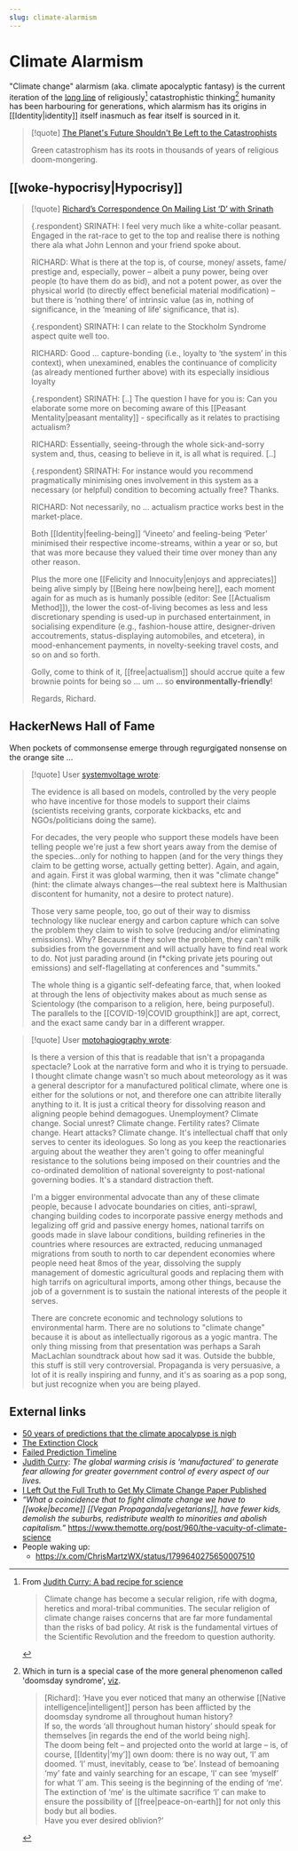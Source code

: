```yaml
---
slug: climate-alarmism
---
```


# Climate Alarmism

"Climate change" alarmism (aka. climate apocalyptic fantasy) is the current iteration of the [long line](https://nypost.com/2021/11/12/50-years-of-predictions-that-the-climate-apocalypse-is-nigh/) of religiously[^rel]
catastrophistic thinking[^doom] humanity has been harbouring for generations, which alarmism has its origins in [[Identity|identity]] itself inasmuch as fear itself is sourced in it.

> [!quote] [The Planet's Future Shouldn't Be Left to the Catastrophists](https://www.humanprogress.org/the-planets-future-is-too-important-to-leave-to-the-catastrophists/)
> 
> Green catastrophism has its roots in thousands of years of religious doom-mongering.


## [[woke-hypocrisy|Hypocrisy]]


> [!quote] [Richard’s Correspondence On Mailing List ‘D’ with Srinath](https://www.actualfreedom.com.au/richard/listdcorrespondence/listdsrinath.htm)
> 
> {.respondent}
>SRINATH: I feel very much like a white-collar peasant. Engaged in the rat-race to get to the top and realise there is nothing there ala what John Lennon and your friend spoke about.
>
>RICHARD: What is there at the top is, of course, money/ assets, fame/ prestige and, especially, power – albeit a puny power, being over people (to have them do as bid), and not a potent power, as over the physical world (to directly effect beneficial material modification) – but there is ‘nothing there’ of intrinsic value (as in, nothing of significance, in the ‘meaning of life’ significance, that is).
>
>{.respondent}
>SRINATH: I can relate to the Stockholm Syndrome aspect quite well too.
>
>RICHARD: Good ... capture-bonding (i.e., loyalty to ‘the system’ in this context), when unexamined, enables the continuance of complicity (as already mentioned further above) with its especially insidious loyalty
>
>{.respondent}
>SRINATH: [..] The question I have for you is: Can you elaborate some more on becoming aware of this [[Peasant Mentality|peasant mentality]] - specifically as it relates to practising actualism?
>
>RICHARD: Essentially, seeing-through the whole sick-and-sorry system and, thus, ceasing to believe in it, is all what is required. [..]
>
> {.respondent}
>SRINATH: For instance would you recommend pragmatically minimising ones involvement in this system as a necessary (or helpful) condition to becoming actually free? Thanks.
>
>RICHARD: Not necessarily, no ... actualism practice works best in the market-place.
>
>Both [[Identity|feeling-being]] ‘Vineeto’ and feeling-being ‘Peter’ minimised their respective income-streams, within a year or so, but that was more because they valued their time over money than any other reason.
>
>Plus the more one [[Felicity and Innocuity|enjoys and appreciates]] being alive simply by [[Being here now|being here]], each moment again for as much as is humanly possible (editor: See [[Actualism Method]]), the lower the cost-of-living becomes as less and less discretionary spending is used-up in purchased entertainment, in socialising expenditure (e.g., fashion-house attire, designer-driven accoutrements, status-displaying automobiles, and etcetera), in mood-enhancement payments, in novelty-seeking travel costs, and so on and so forth.
>
>Golly, come to think of it, [[free|actualism]] should accrue quite a few brownie points for being so ... um ... so **environmentally-friendly**!
>
>Regards,
>Richard.

## HackerNews Hall of Fame

When pockets of commonsense emerge through regurgigated nonsense on the orange site ...

> [!quote] User [systemvoltage wrote](https://news.ycombinator.com/item?id=32940152):
> 
> The evidence is all based on models, controlled by the very people who have incentive for those models to support their claims (scientists receiving grants, corporate kickbacks, etc and NGOs/politicians doing the same).
>
> For decades, the very people who support these models have been telling people we're just a few short years away from the demise of the species...only for nothing to happen (and for the very things they claim to be getting worse, actually getting better). Again, and again, and again. First it was global warming, then it was "climate change" (hint: the climate always changes—the real subtext here is Malthusian discontent for humanity, not a desire to protect nature).
> 
> Those very same people, too, go out of their way to dismiss technology like nuclear energy and carbon capture which can solve the problem they claim to wish to solve (reducing and/or eliminating emissions). Why? Because if they solve the problem, they can't milk subsidies from the government and will actually have to find real work to do. Not just parading around (in f\*cking private jets pouring out emissions) and self-flagellating at conferences and "summits."
> 
> The whole thing is a gigantic self-defeating farce, that, when looked at through the lens of objectivity makes about as much sense as Scientology (the comparison to a religion, here, being purposeful). The parallels to the [[COVID-19|COVID groupthink]] are apt, correct, and the exact same candy bar in a different wrapper.

> [!quote] User [motohagiography wrote](https://news.ycombinator.com/item?id=34161236):
> 
> Is there a version of this that is readable that isn't a propaganda spectacle? Look at the narrative form and who it is trying to persuade. I thought climate change wasn't so much about meteorology as it was a general descriptor for a manufactured political climate, where one is either for the solutions or not, and therefore one can attribite literally anything to it. It is just a critical theory for dissolving reason and aligning people behind demagogues. Unemployment? Climate change. Social unrest? Climate change. Fertility rates? Climate change. Heart attacks? Climate change. It's intellectual chaff that only serves to center its ideologues. So long as you keep the reactionaries arguing about the weather they aren't going to offer meaningful resistance to the solutions being imposed on their countries and the co-ordinated demolition of national sovereignty to post-national governing bodies. It's a standard distraction theft.
> 
> I'm a bigger environmental advocate than any of these climate people, because I advocate boundaries on cities, anti-sprawl, changing building codes to incorporate passive energy methods and legalizing off grid and passive energy homes, national tarrifs on goods made in slave labour conditions, building refineries in the countries where resources are extracted, reducing unmanaged migrations from south to north to car dependent economies where people need heat 8mos of the year, dissolving the supply management of domestic agricultural goods and replacing them with high tarrifs on agricultural imports, among other things, because the job of a government is to sustain the national interests of the people it serves.
> 
> There are concrete economic and technology solutions to environmental harm. There are no solutions to "climate change" because it is about as intellectually rigorous as a yogic mantra. The only thing missing from that presentation was perhaps a Sarah MacLachlan soundtrack about how sad it was. Outside the bubble, this stuff is still very controversial. Propaganda is very persuasive, a lot of it is really inspiring and funny, and it's as soaring as a pop song, but just recognize when you are being played.

## External links

- [50 years of predictions that the climate apocalypse is nigh](https://nypost.com/2021/11/12/50-years-of-predictions-that-the-climate-apocalypse-is-nigh/)
- [The Extinction Clock](https://extinctionclock.org/)
- [Failed Prediction Timeline](https://wattsupwiththat.com/failed-prediction-timeline/)
- [Judith Curry](https://twitter.com/curryja/status/1689419032368394241): *The global warming crisis is ‘manufactured’ to generate fear allowing for greater government control of every aspect of our lives.*
- [I Left Out the Full Truth to Get My Climate Change Paper Published](https://www.thefp.com/p/i-overhyped-climate-change-to-get-published)
- *“What a coincidence that to fight climate change we have to [[woke|become]] [[Vegan Propaganda|vegetarians]], have fewer kids, demolish the suburbs, redistribute wealth to minorities and abolish capitalism.”* https://www.themotte.org/post/960/the-vacuity-of-climate-science
- People waking up:
  - https://x.com/ChrisMartzWX/status/1799640275650007510

[^rel]: From [Judith Curry: A bad recipe for science](https://judithcurry.com/2023/11/17/a-bad-recipe-for-science/)

    > Climate change has become a secular religion, rife with dogma, heretics and moral-tribal communities. The secular religion of climate change raises concerns that are far more fundamental than the risks of bad policy.  At risk is the fundamental virtues of the Scientific Revolution and the freedom to question authority.

[^doom]: Which in turn is a special case of the more general phenomenon called 'doomsday syndrome', [viz](http://www.actualfreedom.com.au/richard/selectedcorrespondence/sc-happy2.htm).

    > \[Richard\]: ‘Have you ever noticed that many an otherwise [[Native intelligence|intelligent]] person has been afflicted by the doomsday syndrome all throughout human history?  
    > If so, the words ‘all throughout human history’ should speak for themselves \[in regards the end of the world being nigh\].  
    > The doom being felt – and projected onto the world at large – is, of course, [[Identity|‘my’]] own doom: there is no way out, ‘I’ am doomed. ‘I’ must, inevitably, cease to ‘be’. Instead of bemoaning ‘my’ fate and vainly searching for an escape, ‘I’ can see ‘myself’ for what ‘I’ am. This seeing is the beginning of the ending of ‘me’. The extinction of ‘me’ is the ultimate sacrifice ‘I’ can make to ensure the possibility of [[free|peace-on-earth]] for not only this body but all bodies.  
    > Have you ever desired oblivion?’
